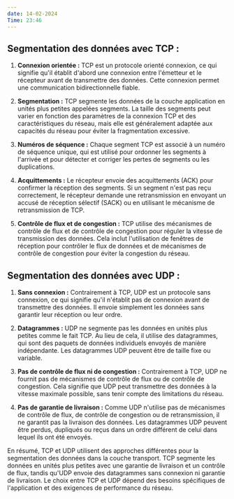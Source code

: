 ```yaml
---
date: 14-02-2024
Time: 23:46
---
```

## Segmentation des données avec TCP :

1. **Connexion orientée :** TCP est un protocole orienté connexion, ce qui signifie qu'il établit d'abord une connexion entre l'émetteur et le récepteur avant de transmettre des données. Cette connexion permet une communication bidirectionnelle fiable.
    
2. **Segmentation :** TCP segmente les données de la couche application en unités plus petites appelées segments. La taille des segments peut varier en fonction des paramètres de la connexion TCP et des caractéristiques du réseau, mais elle est généralement adaptée aux capacités du réseau pour éviter la fragmentation excessive.
    
3. **Numéros de séquence :** Chaque segment TCP est associé à un numéro de séquence unique, qui est utilisé pour ordonner les segments à l'arrivée et pour détecter et corriger les pertes de segments ou les duplications.
    
4. **Acquittements :** Le récepteur envoie des acquittements (ACK) pour confirmer la réception des segments. Si un segment n'est pas reçu correctement, le récepteur demande une retransmission en envoyant un accusé de réception sélectif (SACK) ou en utilisant le mécanisme de retransmission de TCP.
    
5. **Contrôle de flux et de congestion :** TCP utilise des mécanismes de contrôle de flux et de contrôle de congestion pour réguler la vitesse de transmission des données. Cela inclut l'utilisation de fenêtres de réception pour contrôler le flux de données et de mécanismes de contrôle de congestion pour éviter la congestion du réseau.
    

## Segmentation des données avec UDP :

1. **Sans connexion :** Contrairement à TCP, UDP est un protocole sans connexion, ce qui signifie qu'il n'établit pas de connexion avant de transmettre des données. Il envoie simplement les données sans garantir leur réception ou leur ordre.
    
2. **Datagrammes :** UDP ne segmente pas les données en unités plus petites comme le fait TCP. Au lieu de cela, il utilise des datagrammes, qui sont des paquets de données individuels envoyés de manière indépendante. Les datagrammes UDP peuvent être de taille fixe ou variable.
    
3. **Pas de contrôle de flux ni de congestion :** Contrairement à TCP, UDP ne fournit pas de mécanismes de contrôle de flux ou de contrôle de congestion. Cela signifie que UDP peut transmettre des données à la vitesse maximale possible, sans tenir compte des limitations du réseau.
    
4. **Pas de garantie de livraison :** Comme UDP n'utilise pas de mécanismes de contrôle de flux, de contrôle de congestion ou de retransmission, il ne garantit pas la livraison des données. Les datagrammes UDP peuvent être perdus, dupliqués ou reçus dans un ordre différent de celui dans lequel ils ont été envoyés.
    

En résumé, TCP et UDP utilisent des approches différentes pour la segmentation des données dans la couche transport. TCP segmente les données en unités plus petites avec une garantie de livraison et un contrôle de flux, tandis qu'UDP envoie des datagrammes sans connexion ni garantie de livraison. Le choix entre TCP et UDP dépend des besoins spécifiques de l'application et des exigences de performance du réseau.